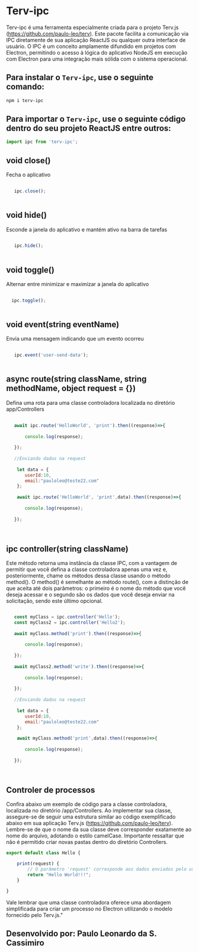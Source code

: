 # Terv-ipc

Terv-ipc é uma ferramenta especialmente criada para o projeto Terv.js (https://github.com/paulo-leo/terv). Este pacote facilita a comunicação via IPC diretamente de sua aplicação ReactJS ou qualquer outra interface de usuário. O IPC é um conceito amplamente difundido em projetos com Electron, permitindo o acesso à lógica do aplicativo NodeJS em execução com Electron para uma integração mais sólida com o sistema operacional. 


## Para instalar o `Terv-ipc`, use o seguinte comando:

```bash
npm i terv-ipc

```

## Para importar o `Terv-ipc`, use o seguinte código dentro do seu projeto ReactJS entre outros:

```javascript
import ipc from 'terv-ipc';

```


## void close()
Fecha o aplicativo
```javascript
   
   ipc.close();
   
```

## void hide()
Esconde a janela do aplicativo e mantém ativo na barra de tarefas
```javascript
   
   ipc.hide();
   
```

## void toggle()
Alternar entre minimizar e maximizar a janela do aplicativo
```javascript
   
  ipc.toggle();
   
```

## void event(string eventName)
Envia uma mensagem indicando que um evento ocorreu
```javascript
   
   ipc.event('user-send-data');
   
```

## async route(string className, string methodName, object request = {})
Defina uma rota para uma classe controladora localizada no diretório app/Controllers
```javascript
   
   await ipc.route('HelloWorld', 'print').then((response)=>{
    
	   console.log(response);
      
   });
   
   //Enviando dados na request
   
    let data = {
	   userId:10,
	   email:"pauloleo@teste22.com"
	};
	
    await ipc.route('HelloWorld', 'print',data).then((response)=>{
    
	   console.log(response);
      
   });
   
   
```

## ipc controller(string className)
Este método retorna uma instância da classe IPC, com a vantagem de permitir que você defina a classe controladora apenas uma vez e, posteriormente, chame os métodos dessa classe usando o método method(). O method() é semelhante ao método route(), com a distinção de que aceita até dois parâmetros: o primeiro é o nome do método que você deseja acessar e o segundo são os dados que você deseja enviar na solicitação, sendo este último opcional.
```javascript

   const myClass = ipc.controller('Hello');
   const myClass2 = ipc.controller('Hello2');
   
   await myClass.method('print').then((response)=>{
    
	   console.log(response);
      
   });
   
   await myClass2.method('write').then((response)=>{
    
	   console.log(response);
      
   });
   
   //Enviando dados na request
   
    let data = {
	   userId:10,
	   email:"pauloleo@teste22.com"
	};
	
    await myClass.method('print',data).then((response)=>{
    
	   console.log(response);
      
   });
   
   
```

## Controler de processos 
Confira abaixo um exemplo de código para a classe controladora, localizada no diretório /app/Controllers. Ao implementar sua classe, assegure-se de seguir uma estrutura similar ao código exemplificado abaixo em sua aplicação Terv.js (https://github.com/paulo-leo/terv). Lembre-se de que o nome da sua classe deve corresponder exatamente ao nome do arquivo, adotando o estilo camelCase. Importante ressaltar que não é permitido criar novas pastas dentro do diretório Controllers.
```javascript
export default class Hello {

    print(request) {
        // O parâmetro 'request' corresponde aos dados enviados pelo usuário.
        return "Hello World!!!";
    }

}
```

Vale lembrar que uma classe controladora oferece uma abordagem simplificada para criar um processo no Electron utilizando o modelo fornecido pelo Terv.js."

## Desenvolvido por: Paulo Leonardo da S. Cassimiro
